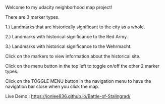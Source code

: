 Welcome to my udacity neighborhood map project!

There are 3 marker types.

1.) Landmarks that are historically significant to the city as a whole.

2.) Landmarks with historical significance to the Red Army.

3.) Landmarks with historical significance to the Wehrmacht.

Click on the markers to view information about the historical site.

Click on the menu button in the top left to toggle on/off the other 2 marker types.

Click on the TOGGLE MENU button in the navigation menu to have the navigation bar close when you click the map.

Live Demo : https://jonlee836.github.io/Battle-of-Stalingrad/